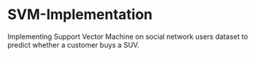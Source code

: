 # SVM-Implementation
Implementing Support Vector Machine on social network users dataset to predict whether a customer buys a SUV.
